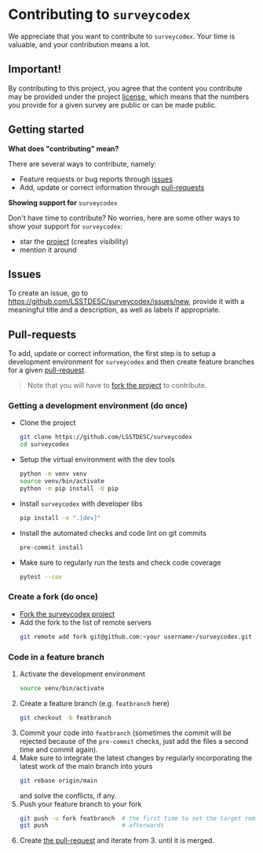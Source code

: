 # Contributing to `surveycodex`

We appreciate that you want to contribute to `surveycodex`. Your time is valuable, and your contribution means a lot.

## Important!

By contributing to this project, you agree that the content you contribute may be provided under the project [license](LICENSE), which means that the numbers you provide for a given survey are public or can be made public.

## Getting started

**What does "contributing" mean?**

There are several ways to contribute, namely:

- Feature requests or bug reports through [issues](#issues)
- Add, update or correct information through [pull-requests](#pull-requests)


**Showing support for** `surveycodex`

Don't have time to contribute? No worries, here are some other ways to show your support for `surveycodex`:

- star the [project](https://github.com/LSSTDESC/surveycodex) (creates visibility)
- mention it around

## Issues

To create an issue, go to https://github.com/LSSTDESC/surveycodex/issues/new, provide it with a meaningful title and a description, as well as labels if appropriate.

## Pull-requests

To add, update or correct information, the first step is to setup a development environment for `surveycodex` and then create feature branches for a given [pull-request](https://github.com/LSSTDESC/surveycodex/pulls).

> Note that you will have to [fork the project](https://guides.github.com/activities/forking/) to contribute.

### Getting a development environment (do once)

- Clone the project
    ```sh
    git clone https://github.com/LSSTDESC/surveycodex
    cd surveycodex
    ```
- Setup the virtual environment with the dev tools
    ```sh
    python -m venv venv
    source venv/bin/activate
    python -m pip install -U pip
    ```
- Install `surveycodex` with developer libs
    ```sh
    pip install -e ".[dev]"
    ```
- Install the automated checks and code lint on git commits
    ```sh
    pre-commit install
    ```
- Make sure to regularly run the tests and check code coverage
    ```sh
    pytest --cov
    ```

### Create a fork (do once)

- [Fork the surveycodex project](https://guides.github.com/activities/forking/)
- Add the fork to the list of remote servers
    ```sh
    git remote add fork git@github.com:<your username>/surveycodex.git
    ```

### Code in a feature branch

1. Activate the development environment
    ```sh
    source venv/bin/activate
    ```
2. Create a feature branch (e.g. `featbranch` here)
    ```sh
    git checkout -b featbranch
    ```
3. Commit your code into `featbranch` (sometimes the commit will be rejected because of the `pre-commit` checks, just add the files a second time and commit again).
4. Make sure to integrate the latest changes by regularly incorporating the latest work of the main branch into yours
    ```sh
    git rebase origin/main
    ```
    and solve the conflicts, if any.
5. Push your feature branch to your fork
    ```sh
    git push -u fork featbranch  # the first time to set the target remote
    git push                     # afterwards
    ```
6. Create [the pull-request](https://github.com/LSSTDESC/surveycodex/pulls) and iterate from 3. until it is merged.
